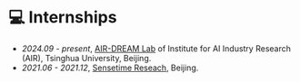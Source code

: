 # 💻 Internships
- *2024.09 - present*, [AIR-DREAM Lab](https://air-dream.netlify.app/) of Institute for AI Industry Research (AIR), Tsinghua University, Beijing.
- *2021.06 - 2021.12*, [Sensetime Reseach](https://www.sensetime.com/), Beijing.